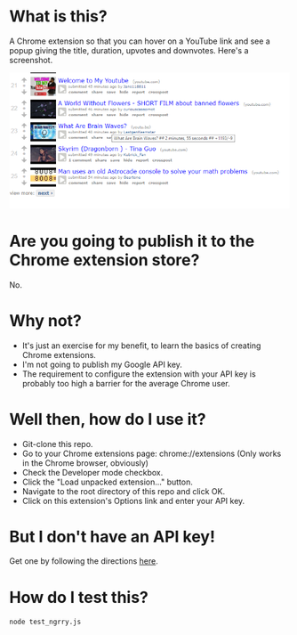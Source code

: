 # What is this?

A Chrome extension so that you can hover on a YouTube link and see a popup giving the title, duration, upvotes and downvotes. Here's a screenshot.

![screenshot](./ngrry.png)


# Are you going to publish it to the Chrome extension store?

No.

# Why not?

 * It's just an exercise for my benefit, to learn the basics of creating Chrome extensions.
 * I'm not going to publish my Google API key.
 * The requirement to configure the extension with your API key is probably too high a barrier for the average Chrome user.

# Well then, how do I use it?

* Git-clone this repo.
* Go to your Chrome extensions page: chrome://extensions (Only works in the Chrome browser, obviously)
* Check the Developer mode checkbox.
* Click the "Load unpacked extension..." button.
* Navigate to the root directory of this repo and click OK.
* Click on this extension's Options link and enter your API key.

# But I don't have an API key!

Get one by following the directions [here](https://developers.google.com/youtube/v3/getting-started).

# How do I test this?
```
node test_ngrry.js
```
